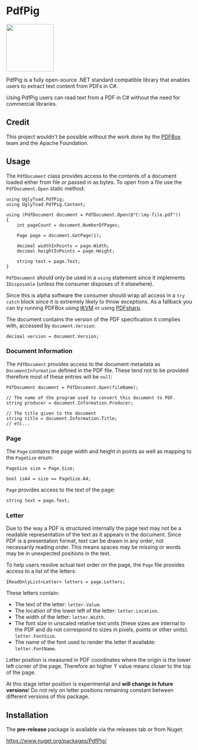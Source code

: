 # PdfPig #

<image src="https://raw.githubusercontent.com/UglyToad/Pdf/master/documentation/pdfpig.png" width="128px" height="128px"/>

PdfPig is a fully open-source .NET standard compatible library that enables users to extract text content from PDFs in C#.

Using PdfPig users can read text from a PDF in C# without the need for commercial libraries.

## Credit ##

This project wouldn't be possible without the work done by the [PDFBox](https://pdfbox.apache.org/) team and the Apache Foundation.

## Usage ##

The ```PdfDocument``` class provides access to the contents of a document loaded either from file or passed in as bytes. To open from a file use the ```PdfDocument.Open``` static method:

    using UglyToad.PdfPig;
    using UglyToad.PdfPig.Content;

    using (PdfDocument document = PdfDocument.Open(@"C:\my-file.pdf"))
    {
        int pageCount = document.NumberOfPages;

        Page page = document.GetPage(1);

        decimal widthInPoints = page.Width;
        decimal heightInPoints = page.Height;

        string text = page.Text;
    }
    
```PdfDocument``` should only be used in a ```using``` statement since it implements ```IDisposable``` (unless the consumer disposes of it elsewhere).

Since this is alpha software the consumer should wrap all access in a ```try catch``` block since it is extremely likely to throw exceptions. As a fallback you can try running PDFBox using [IKVM](https://www.ikvm.net/) or using [PDFsharp](http://www.pdfsharp.net).

The document contains the version of the PDF specification it complies with, accessed by ```document.Version```:

    decimal version = document.Version;

### Document Information ###

The ```PdfDocument``` provides access to the document metadata as ```DocumentInformation``` defined in the PDF file. These tend not to be provided therefore most of these entries will be ```null```:

    PdfDocument document = PdfDocument.Open(fileName);

    // The name of the program used to convert this document to PDF.
    string producer = document.Information.Producer;

    // The title given to the document
    string title = document.Information.Title;
    // etc...

### Page ###
    
The ```Page``` contains the page width and height in points as well as mapping to the ```PageSize``` enum:

    PageSize size = Page.Size;
    
    bool isA4 = size == PageSize.A4;

```Page``` provides access to the text of the page:

    string text = page.Text;

### Letter ###

Due to the way a PDF is structured internally the page text may not be a readable representation of the text as it appears in the document. Since PDF is a presentation format, text can be drawn in any order, not necessarily reading order. This means spaces may be missing or words may be in unexpected positions in the text.

To help users resolve actual text order on the page, the ```Page``` file provides access to a list of the letters:


    IReadOnlyList<Letter> letters = page.Letters;

These letters contain:

+ The text of the letter: ```letter.Value```.
+ The location of the lower left of the letter: ```letter.Location```.
+ The width of the letter: ```letter.Width```.
+ The font size in unscaled relative text units (these sizes are internal to the PDF and do not correspond to sizes in pixels, points or other units): ```letter.FontSize```.
+ The name of the font used to render the letter if available: ```letter.FontName```.

Letter position is measured in PDF coordinates where the origin is the lower left corner of the page. Therefore an higher Y value means closer to the top of the page.

At this stage letter position is experimental and **will change in future versions**! Do not rely on letter positions remaining constant between different versions of this package.

## Installation ##

The **pre-release** package is available via the releases tab or from Nuget:

https://www.nuget.org/packages/PdfPig/
